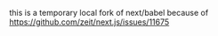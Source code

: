 this is a temporary local fork of next/babel because of https://github.com/zeit/next.js/issues/11675
